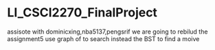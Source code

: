 # LI_CSCI2270_FinalProject
assisote with dominicxing,nba5137,pengsrif
we are going to rebilud the assignment5 use graph of to search instead the BST to find a moive

